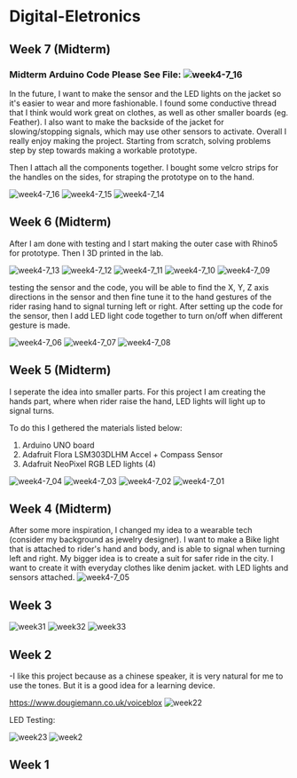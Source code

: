 # Digital-Eletronics


## Week 7 (Midterm)

### Midterm Arduino Code Please See File: ![week4-7_16](/midterm_arduino_code/accelsensor/accelsensor.ino)

In the future, I want to make the sensor and the LED lights on the jacket so it's easier to wear and more fashionable. I found some conductive thread that I think would work great on clothes, as well as other smaller boards (eg. Feather). I also want to make the backside of the jacket for slowing/stopping signals, which may use other sensors to activate. Overall I really enjoy making the project. Starting from scratch, solving problems step by step towards making a workable prototype. 


Then I attach all the components together. I bought some velcro strips for the handles on the sides, for straping the prototype on to the hand.

![week4-7_16](/Week_07/DE_midterm_process_small.gif)
![week4-7_15](/Week_06/IMG_9098.jpg)
![week4-7_14](/Week_06/IMG_9097.jpg)


## Week 6 (Midterm)

After I am done with testing and I start making the outer case with Rhino5 for prototype. Then I 3D printed in the lab.

![week4-7_13](/Week_04-07_01/RH03.PNG)
![week4-7_12](/Week_04-07_01/RH05.PNG)
![week4-7_11](/Week_04-07_01/RH04.PNG)
![week4-7_10](/Week_04-07_02/RH01.PNG)
![week4-7_09](/Week_04-07_02/RH02.PNG)

testing the sensor and the code, you will be able to find the X, Y, Z axis directions in the sensor and then fine tune it to the hand gestures of the rider rasing hand to signal turning left or right. After setting up the code for the sensor, then I add LED light code together to turn on/off when different gesture is made.

![week4-7_06](/Week_05/IMG_9068.jpg)
![week4-7_07](/Week_05/IMG_9069.jpg)
![week4-7_08](/Week_05/IMG_9096.jpg)


## Week 5 (Midterm)
I seperate the idea into smaller parts. For this project I am creating the hands part, where when rider raise the hand, LED lights will light up to signal turns.

 To do this I gethered the materials listed below:

   1. Arduino UNO board
   2. Adafruit Flora LSM303DLHM Accel + Compass Sensor
   3. Adafruit NeoPixel RGB LED lights (4)

![week4-7_04](/Week_04/IMG_9067.jpg)
![week4-7_03](/Week_04/IMG_9034.jpg)
![week4-7_02](/Week_04/IMG_9033.jpg)
![week4-7_01](/Week_04/IMG_9032.jpg)

## Week 4 (Midterm)
After some more inspiration, I changed my idea to a wearable tech (consider my background as jewelry designer). I want to make a Bike light that is attached to rider's hand and body, and is able to signal when turning left and right. My bigger idea is to create a suit for safer ride in the city. I want to create it with everyday clothes like denim jacket. with LED lights and sensors attached.
![week4-7_05](/Week_04-07_02/IMG_9015.jpg)

## Week 3
![week31](/images/week31.png)
![week32](/images/week32.png)
![week33](/images/week33.png)

## Week 2
-I like this project because as a chinese speaker, it is very natural for me to use the tones. But it is a good idea for a learning device.

https://www.dougiemann.co.uk/voiceblox
![week22](/images/week22.png)


LED Testing:

![week23](/images/week23.gif)
![week2](/images/week2.png)

## Week 1
